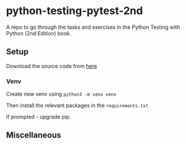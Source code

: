 # python-testing-pytest-2nd

A repo to go through the tasks and exercises in the Python Testing with Python (2nd Edition) book.

## Setup

Download the source code from [here](https://pragprog.com/titles/bopytest2/python-testing-with-pytest-second-edition/)

### Venv

Create new venv using `python3 -m venv venv`

Then install the relevant packages in the `requirements.txt`

If prompted - upgrade pip.

## Miscellaneous